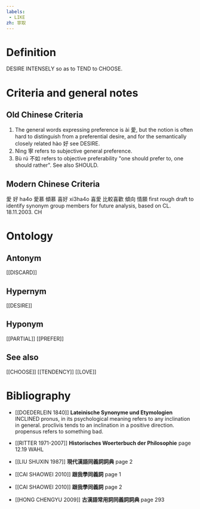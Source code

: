 ```yaml
---
labels: 
 - LIKE
zh: 寧取
---
```


# Definition
DESIRE INTENSELY so as to TEND to CHOOSE.
# Criteria and general notes
## Old Chinese Criteria
1. The general words expressing preference is ài 愛, but the notion is often hard to distinguish from a preferential desire, and for the semantically closely related hào 好 see DESIRE.
2. Nìng 寧 refers to subjective general preference.
3. Bù rú 不如 refers to objective preferability "one should prefer to, one should rather". See also SHOULD.
## Modern Chinese Criteria
愛
好 ha4o
愛慕
傾慕
喜好 xi3ha4o
喜愛
比較喜歡
傾向
情願
first rough draft to identify synonym group members for future analysis, based on CL. 18.11.2003. CH
# Ontology

## Antonym
[[DISCARD]]
## Hypernym
[[DESIRE]]
## Hyponym
[[PARTIAL]]
[[PREFER]]
## See also
[[CHOOSE]]
[[TENDENCY]]
[[LOVE]]
# Bibliography
- [[DOEDERLEIN 1840]]
**Lateinische Synonyme und Etymologien** 
INCLINED
pronus, in its psychological meaning refers to any inclination in general.
proclivis tends to an inclination in a positive direction.
propensus refers to something bad.
- [[RITTER 1971-2007]]
**Historisches Woerterbuch der Philosophie** page 12.19
WAHL
- [[LIU SHUXIN 1987]]
**現代漢語同義詞詞典** page 2

- [[CAI SHAOWEI 2010]]
**跟我學同義詞** page 1

- [[CAI SHAOWEI 2010]]
**跟我學同義詞** page 2

- [[HONG CHENGYU 2009]]
**古漢語常用詞同義詞詞典** page 293
